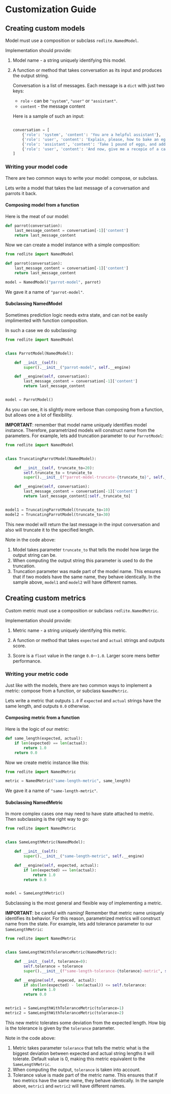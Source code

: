 # Customization Guide

## Creating custom models

Model must use a composition or subclass `redlite.NamedModel`.

Implementation should provide:

1. Model name - a string uniquely identifying this model.

2. A function or method that takes conversation as its input and produces the
   output string.

   Conversation is a list of messages. Each message is a `dict` with just two keys:

   - `role` - can be `"system"`, `"user"` or `"assistant"`.
   - `content` - the message content

    Here is a sample of such an input:

    ```python

    conversation = [
        {'role': 'system', 'content': 'You are a helpful assistant'},
        {'role': 'user', 'content': 'Explain, please, how to bake an egg?'},
        {'role': 'assistant', 'content': 'Take 1 pound of eggs, and add some water...'},
        {'role': 'user', 'content': 'And now, give me a recepie of a cabbage pie!'},
    ]
    ```

### Writing your model code

There are two common ways to write your model: compose, or subclass.

Lets write a model that takes the last message of a conversation and parrots it back.

#### Composing model from a function

Here is the meat of our model:

```python
def parrot(conversation):
    last_message_content = conversation[-1]['content']
    return last_message_content
```

Now we can create a model instance with a simple composition:

```python
from redlite import NamedModel

def parrot(conversation):
    last_message_content = conversation[-1]['content']
    return last_message_content

model = NamedModel("parrot-model", parrot)
```

We gave it a name of `"parrot-model"`.

#### Subclassing NamedModel

Sometimes prediction logic needs extra state, and can not be easily implimented with function composition.

In such a case we do subclassing:

```python
from redlite import NamedModel


class ParrotModel(NamedModel):

    def __init__(self):
        super().__init__("parrot-model", self.__engine)

    def __engine(self, conversation):
        last_message_content = conversation[-1]['content']
        return last_message_content


model = ParrotModel()
```

As you can see, it is slightly more verbose than composing from a function, but allows one a lot of flexibility.

**IMPORTANT**: remember that model name uniquely identifies model instance. Therefore, parametrized models
will construct name from the parameters. For example, lets add truncation parameter to our `ParrotModel`:

```python
from redlite import NamedModel


class TruncatingParrotModel(NamedModel):

    def __init__(self, truncate_to=20):
        self.truncate_to = truncate_to
        super().__init__(f"parrot-model-truncate-{truncate_to}", self.__engine)

    def __engine(self, conversation):
        last_message_content = conversation[-1]['content']
        return last_message_content[:self._truncate_to]


model1 = TruncatingParrotModel(truncate_to=10)
model2 = TruncatingParrotModel(truncate_to=30)
```

This new model will return the last message in the input conversation and also will truncate it to
the specified length.

Note in the code above:

1. Model takes parameter `truncate_to` that tells the model how large the output string can be.
2. When computing the output string this parameter is used to do the truncation.
3. Truncation parameter was made part of the model name. This ensures that if two models have the same name, they
   behave identically. In the sample above, `model1` and `model2` will have different names.

## Creating custom metrics

Custom metric must use a composition or subclass `redlite.NamedMetric`.

Implementation should provide:

1. Metric name - a string uniquely identifying this metric.

2. A function or method that takes `expected` and `actual` strings and outputs score.

3. Score is a `float` value in the range `0.0`--`1.0`. Larger score mens better performance.

### Writing your metric code

Just like with the models, there are two common ways to implement a metric: compose from a
function, or subclass `NamedMetric`.

Lets write a metric that outputs `1.0` if `expected` and `actual` strings have the same length, and
outputs `0.0` otherwise.

#### Composing metric from a function

Here is the logic of our metric:

```python
def same_length(expected, actual):
    if len(expected) == len(actual):
        return 1.0
    return 0.0
```

Now we create metric instance like this:

```python
from redlite import NamedMetric

metric = NamedMetric("same-length-metric", same_length)
```

We gave it a name of `"same-length-metric"`.

#### Subclassing NamedMetric

In more complex cases one may need to have state attached to metric. Then subclassing is the right way to go:

```python
from redlite import NamedMetric


class SameLengthMetric(NamedModel):

    def __init__(self):
        super().__init__("same-length-metric", self.__engine)

    def __engine(self, expected, actual):
        if len(expected) == len(actual):
            return 1.0
        return 0.0


model = SameLengthMetric()
```

Subclassing is the most general and flexible way of implementing a metric.

**IMPORTANT**: be careful with naming! Remember that metric name uniquely identifies its behavior. For this reason, parametrized metrics
will construct name from the state. For example, lets add tolerance parameter to our `SameLengthMetric`:

```python
from redlite import NamedMetric


class SameLengthWithToleranceMetric(NamedMetric):

    def __init__(self, tolerance=0):
        self.tolerance = tolerance
        super().__init__(f"same-length-tolerance-{tolerance}-metric", self.__engine)

    def __engine(self, expeced, actual):
        if abs(len(expected) - len(actual)) <= self.tolerance:
            return 1.0
        return 0.0


metric1 = SameLengthWithToleranceMetric(tolerance=1)
metric2 = SameLengthWithToleranceMetric(tolerance=2)
```

This new metric tolerates some deviation from the expected length. How big is the tolerance is given by the `tolerance` parameter.

Note in the code above:

1. Metric takes parameter `tolerance` that tells the metric what is the biggest deviation between expected and actual string
   lengths it will tolerate. Default value is 0, making this metric equivalent to the `SameLengthMetric`.
2. When computing the output, `tolerance` is taken into account.
3. Tolerance value is made part of the metric name. This ensures that if two metrics have the same name, they
   behave identically. In the sample above, `metric1` and `metric2` will have different names.
